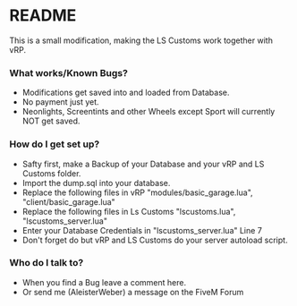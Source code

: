 # README #

This is a small modification, making the LS Customs work together with vRP.

### What works/Known Bugs? ###

* Modifications get saved into and loaded from Database.
* No payment just yet.
* Neonlights, Screentints and other Wheels except Sport will currently NOT get saved.

### How do I get set up? ###

* Safty first, make a Backup of your Database and your vRP and LS Customs folder.
* Import the dump.sql into your database.
* Replace the following files in vRP "modules/basic_garage.lua", "client/basic_garage.lua"
* Replace the following files in Ls Customs "lscustoms.lua", "lscustoms_server.lua"
* Enter your Database Credentials in "lscustoms_server.lua" Line 7
* Don't forget do but vRP and LS Customs do your server autoload script.

### Who do I talk to? ###

* When you find a Bug leave a comment here. 
* Or send me (AleisterWeber) a message on the FiveM Forum